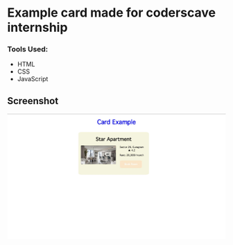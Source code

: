 <html>
  <body>
    <h1>Example card made for coderscave internship</h1>
    <h3> Tools Used:</h3>
    <ul>
      <li> HTML </li>
      <li> CSS </li>
      <li> JavaScript </li>
    </ul>
    <h2>Screenshot</h2>
    <img src="CardSS.jpg"/>
  </body>
</html>
